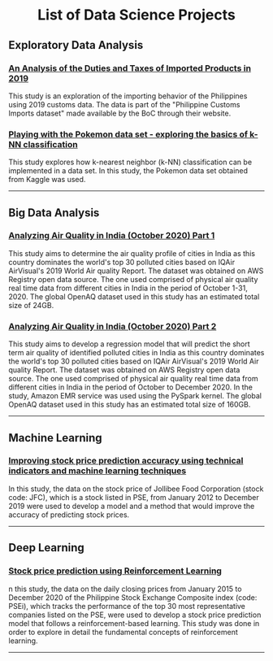 # <center>List of Data Science Projects</center>

## Exploratory Data Analysis

### [An Analysis of the Duties and Taxes of Imported Products in 2019](https://euced.github.io/eda_customs/)
This study is an exploration of the importing behavior of the Philippines using 2019 customs data. The data is part of the "Philippine Customs Imports dataset" made available by the BoC through their website.

### [Playing with the Pokemon data set - exploring the basics of k-NN classification](https://euced.github.io/ml_pokemon/ml_pokemon.html)
This study explores how k-nearest neighbor (k-NN) classification can be implemented in a data set. In this study, the Pokemon data set obtained from Kaggle was used.

---

## Big Data Analysis

### [Analyzing Air Quality in India (October 2020) Part 1](https://euced.github.io/aws_bigdata_IndaiAirQuality1/IndianAirQuality1.html)

This study aims to determine the air quality profile of cities in India as this country dominates the world's top 30 polluted cities based on IQAir AirVisual's 2019 World Air quality Report. The dataset was obtained on AWS Registry open data source. The one used comprised of physical air quality real time data from different cities in India in the period of October 1-31, 2020. The global OpenAQ dataset used in this study has an estimated total size of 24GB.

### [Analyzing Air Quality in India (October 2020) Part 2](https://euced.github.io/aws_bigdata_IndaiAirQuality2/IndianAirQuality2.html)

This study aims to develop a regression model that will predict the short term air quality of identified polluted cities in India as this country dominates the world's top 30 polluted cities based on IQAir AirVisual's 2019 World Air quality Report. The dataset was obtained on AWS Registry open data source. The one used comprised of physical air quality real time data from different cities in India in the period of October to December 2020. In the study, Amazon EMR service was used using the PySpark kernel. The global OpenAQ dataset used in this study has an estimated total size of 160GB.


---

## Machine Learning

### [Improving stock price prediction accuracy using technical indicators and machine learning techniques](https://euced.github.io/ml_StockPricePred/ML_StockPred.html)
In this study, the data on the stock price of Jollibee Food Corporation (stock code: JFC), which is a stock listed in PSE, from January 2012 to December 2019 were used to develop a model and a method that would improve the accuracy of predicting stock prices.

---

## Deep Learning

### [Stock price prediction using Reinforcement Learning](https://euced.github.io/dl_RLStockPricePred/StockPricePred_RL.html)
n this study, the data on the daily closing prices from January 2015 to December 2020 of the Philippine Stock Exchange Composite index (code: PSEi), which tracks the performance of the top 30 most representative companies listed on the PSE, were used to develop a stock price prediction model that follows a reinforcement-based learning. This study was done in order to explore in detail the fundamental concepts of reinforcement learning.

---
